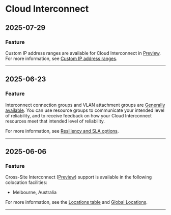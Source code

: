# Cloud Interconnect

## 2025-07-29

### Feature

Custom IP address ranges are available for Cloud Interconnect in [Preview](https://cloud.google.com/products#product-launch-stages). For more information, see [Custom IP address ranges](https://cloud.google.com/network-connectivity/docs/interconnect/concepts/overview#custom-ip).

---
## 2025-06-23

### Feature

Interconnect connection groups and VLAN attachment groups are [Generally available](https://cloud.google.com/products#product-launch-stages). You can use resource groups to communicate your intended level of reliability, and to receive feedback on how your Cloud Interconnect resources meet that intended level of reliability.

For more information, see
[Resiliency and SLA options](https://cloud.google.com/network-connectivity/docs/interconnect/concepts/overview#sla-options).

---
## 2025-06-06

### Feature

Cross-Site Interconnect ([Preview](https://cloud.google.com/products#product-launch-stages)) support is available in the following colocation facilities:

* Melbourne, Australia

For more information, see the [Locations table](https://cloud.google.com/network-connectivity/docs/interconnect/concepts/cross-site-locations#locations-table) and [Global Locations](https://cloud.google.com/about/locations).

---
